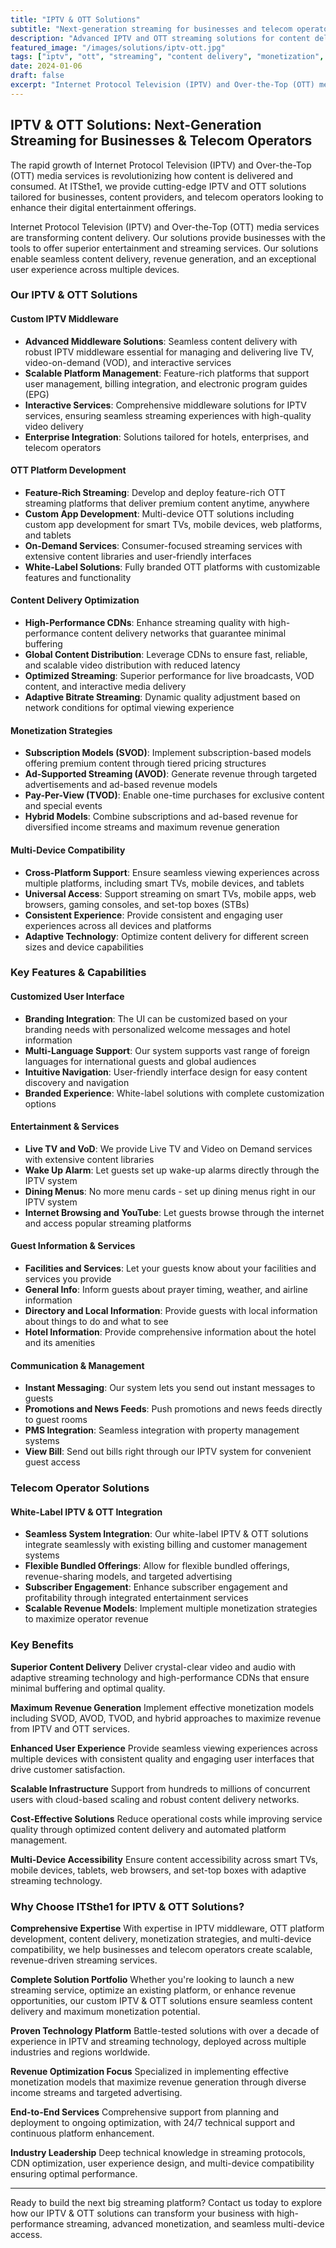 ```yaml
---
title: "IPTV & OTT Solutions"
subtitle: "Next-generation streaming for businesses and telecom operators"
description: "Advanced IPTV and OTT streaming solutions for content delivery, monetization, and multi-device compatibility. Custom middleware, platform development, and content optimization services."
featured_image: "/images/solutions/iptv-ott.jpg"
tags: ["iptv", "ott", "streaming", "content delivery", "monetization", "multi-device", "middleware"]
date: 2024-01-06
draft: false
excerpt: "Internet Protocol Television (IPTV) and Over-the-Top (OTT) media services transforming content delivery with superior entertainment and streaming solutions."
---
```


## IPTV & OTT Solutions: Next-Generation Streaming for Businesses & Telecom Operators

The rapid growth of Internet Protocol Television (IPTV) and Over-the-Top (OTT) media services is revolutionizing how content is delivered and consumed. At ITSthe1, we provide cutting-edge IPTV and OTT solutions tailored for businesses, content providers, and telecom operators looking to enhance their digital entertainment offerings.

Internet Protocol Television (IPTV) and Over-the-Top (OTT) media services are transforming content delivery. Our solutions provide businesses with the tools to offer superior entertainment and streaming services. Our solutions enable seamless content delivery, revenue generation, and an exceptional user experience across multiple devices.

### Our IPTV & OTT Solutions

#### Custom IPTV Middleware
- **Advanced Middleware Solutions**: Seamless content delivery with robust IPTV middleware essential for managing and delivering live TV, video-on-demand (VOD), and interactive services
- **Scalable Platform Management**: Feature-rich platforms that support user management, billing integration, and electronic program guides (EPG)
- **Interactive Services**: Comprehensive middleware solutions for IPTV services, ensuring seamless streaming experiences with high-quality video delivery
- **Enterprise Integration**: Solutions tailored for hotels, enterprises, and telecom operators

#### OTT Platform Development
- **Feature-Rich Streaming**: Develop and deploy feature-rich OTT streaming platforms that deliver premium content anytime, anywhere
- **Custom App Development**: Multi-device OTT solutions including custom app development for smart TVs, mobile devices, web platforms, and tablets
- **On-Demand Services**: Consumer-focused streaming services with extensive content libraries and user-friendly interfaces
- **White-Label Solutions**: Fully branded OTT platforms with customizable features and functionality

#### Content Delivery Optimization
- **High-Performance CDNs**: Enhance streaming quality with high-performance content delivery networks that guarantee minimal buffering
- **Global Content Distribution**: Leverage CDNs to ensure fast, reliable, and scalable video distribution with reduced latency
- **Optimized Streaming**: Superior performance for live broadcasts, VOD content, and interactive media delivery
- **Adaptive Bitrate Streaming**: Dynamic quality adjustment based on network conditions for optimal viewing experience

#### Monetization Strategies
- **Subscription Models (SVOD)**: Implement subscription-based models offering premium content through tiered pricing structures
- **Ad-Supported Streaming (AVOD)**: Generate revenue through targeted advertisements and ad-based revenue models
- **Pay-Per-View (TVOD)**: Enable one-time purchases for exclusive content and special events
- **Hybrid Models**: Combine subscriptions and ad-based revenue for diversified income streams and maximum revenue generation

#### Multi-Device Compatibility
- **Cross-Platform Support**: Ensure seamless viewing experiences across multiple platforms, including smart TVs, mobile devices, and tablets
- **Universal Access**: Support streaming on smart TVs, mobile apps, web browsers, gaming consoles, and set-top boxes (STBs)
- **Consistent Experience**: Provide consistent and engaging user experiences across all devices and platforms
- **Adaptive Technology**: Optimize content delivery for different screen sizes and device capabilities

### Key Features & Capabilities

#### Customized User Interface
- **Branding Integration**: The UI can be customized based on your branding needs with personalized welcome messages and hotel information
- **Multi-Language Support**: Our system supports vast range of foreign languages for international guests and global audiences
- **Intuitive Navigation**: User-friendly interface design for easy content discovery and navigation
- **Branded Experience**: White-label solutions with complete customization options

#### Entertainment & Services
- **Live TV and VoD**: We provide Live TV and Video on Demand services with extensive content libraries
- **Wake Up Alarm**: Let guests set up wake-up alarms directly through the IPTV system
- **Dining Menus**: No more menu cards - set up dining menus right in our IPTV system
- **Internet Browsing and YouTube**: Let guests browse through the internet and access popular streaming platforms

#### Guest Information & Services
- **Facilities and Services**: Let your guests know about your facilities and services you provide
- **General Info**: Inform guests about prayer timing, weather, and airline information
- **Directory and Local Information**: Provide guests with local information about things to do and what to see
- **Hotel Information**: Provide comprehensive information about the hotel and its amenities

#### Communication & Management
- **Instant Messaging**: Our system lets you send out instant messages to guests
- **Promotions and News Feeds**: Push promotions and news feeds directly to guest rooms
- **PMS Integration**: Seamless integration with property management systems
- **View Bill**: Send out bills right through our IPTV system for convenient guest access
### Telecom Operator Solutions

#### White-Label IPTV & OTT Integration
- **Seamless System Integration**: Our white-label IPTV & OTT solutions integrate seamlessly with existing billing and customer management systems
- **Flexible Bundled Offerings**: Allow for flexible bundled offerings, revenue-sharing models, and targeted advertising
- **Subscriber Engagement**: Enhance subscriber engagement and profitability through integrated entertainment services
- **Scalable Revenue Models**: Implement multiple monetization strategies to maximize operator revenue

### Key Benefits

**Superior Content Delivery**
Deliver crystal-clear video and audio with adaptive streaming technology and high-performance CDNs that ensure minimal buffering and optimal quality.

**Maximum Revenue Generation**
Implement effective monetization models including SVOD, AVOD, TVOD, and hybrid approaches to maximize revenue from IPTV and OTT services.

**Enhanced User Experience**
Provide seamless viewing experiences across multiple devices with consistent quality and engaging user interfaces that drive customer satisfaction.

**Scalable Infrastructure**
Support from hundreds to millions of concurrent users with cloud-based scaling and robust content delivery networks.

**Cost-Effective Solutions**
Reduce operational costs while improving service quality through optimized content delivery and automated platform management.

**Multi-Device Accessibility**
Ensure content accessibility across smart TVs, mobile devices, tablets, web browsers, and set-top boxes with adaptive streaming technology.

### Why Choose ITSthe1 for IPTV & OTT Solutions?

**Comprehensive Expertise**
With expertise in IPTV middleware, OTT platform development, content delivery, monetization strategies, and multi-device compatibility, we help businesses and telecom operators create scalable, revenue-driven streaming services.

**Complete Solution Portfolio**
Whether you're looking to launch a new streaming service, optimize an existing platform, or enhance revenue opportunities, our custom IPTV & OTT solutions ensure seamless content delivery and maximum monetization potential.

**Proven Technology Platform**
Battle-tested solutions with over a decade of experience in IPTV and streaming technology, deployed across multiple industries and regions worldwide.

**Revenue Optimization Focus**
Specialized in implementing effective monetization models that maximize revenue generation through diverse income streams and targeted advertising.

**End-to-End Services**
Comprehensive support from planning and deployment to ongoing optimization, with 24/7 technical support and continuous platform enhancement.

**Industry Leadership**
Deep technical knowledge in streaming protocols, CDN optimization, user experience design, and multi-device compatibility ensuring optimal performance.

---

Ready to build the next big streaming platform? Contact us today to explore how our IPTV & OTT solutions can transform your business with high-performance streaming, advanced monetization, and seamless multi-device access.
